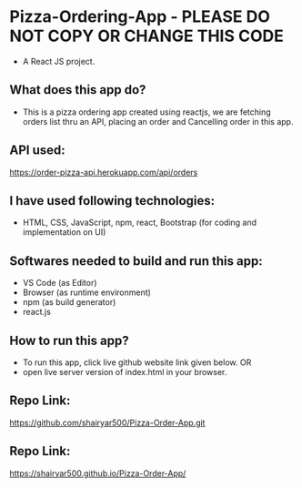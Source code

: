 # Pizza-Ordering-App - PLEASE DO NOT COPY OR CHANGE THIS CODE
- A React JS project.

## What does this app do?
- This is a pizza ordering app created using reactjs, we are fetching orders list thru an API, placing an order and Cancelling order in this app.

## API used:
 https://order-pizza-api.herokuapp.com/api/orders

## I have used following technologies:
- HTML, CSS, JavaScript, npm, react, Bootstrap (for coding and implementation on UI)

## Softwares needed to build and run this app:
- VS Code (as Editor)
- Browser (as runtime environment)
- npm (as build generator)
- react.js

## How to run this app?
- To run this app, click live github website link given below.
OR
- open live server version of index.html in your browser.

## Repo Link:
https://github.com/shairyar500/Pizza-Order-App.git

## Repo Link:
https://shairyar500.github.io/Pizza-Order-App/
